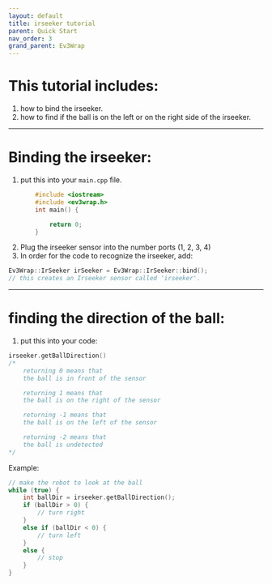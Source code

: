 ```yaml
---
layout: default
title: irseeker tutorial
parent: Quick Start
nav_order: 3
grand_parent: Ev3Wrap
---
```


# This tutorial includes:
1. how to bind the irseeker.
2. how to find if the ball is on the left or on the right side of the irseeker.
---
# Binding the irseeker:
1. put this into your `main.cpp` file.
    ```cpp
        #include <iostream>
        #include <ev3wrap.h>
        int main() {

            return 0;
        }
    ```
2. Plug the irseeker sensor into the number ports (1, 2, 3, 4)
3. In order for the code to recognize the irseeker, add:
```cpp
Ev3Wrap::IrSeeker irSeeker = Ev3Wrap::IrSeeker::bind();
// this creates an Irseeker sensor called 'irseeker'.
```
---
# finding the direction of the ball:
1. put this into your code:
```cpp
irseeker.getBallDirection()
/*
    returning 0 means that 
    the ball is in front of the sensor

    returning 1 means that 
    the ball is on the right of the sensor

    returning -1 means that 
    the ball is on the left of the sensor

    returning -2 means that
    the ball is undetected
*/
```
Example:
```cpp
// make the robot to look at the ball
while (true) {
    int ballDir = irseeker.getBallDirection();
    if (ballDir > 0) {
        // turn right
    }
    else if (ballDir < 0) {
        // turn left
    }
    else {
        // stop
    }
}
```